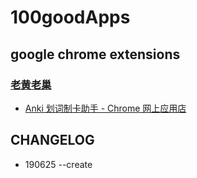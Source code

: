 # 100goodApps

## google chrome extensions

### [老黄老巢](https://www.laohuang.net/)

- [Anki 划词制卡助手 - Chrome 网上应用店](https://chrome.google.com/webstore/detail/anki-%E5%88%92%E8%AF%8D%E5%88%B6%E5%8D%A1%E5%8A%A9%E6%89%8B/ajencmdaamfnkgilhpgkepfhfgjfplnn?hl=zh-CN)


## CHANGELOG

- 190625 --create
